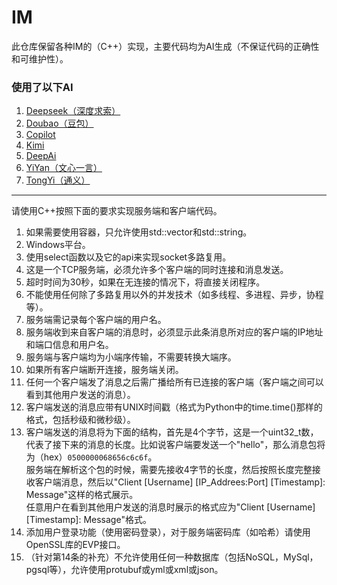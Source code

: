 # IM
此仓库保留各种IM的（C++）实现，主要代码均为AI生成（不保证代码的正确性和可维护性）。

### 使用了以下AI
1. [Deepseek（深度求索）](https://yuanbao.tencent.com/)
2. [Doubao（豆包）](https://www.doubao.com/)
3. [Copilot](https://copilot.microsoft.com/)
4. [Kimi](https://www.kimi.com/)
5. [DeepAi](https://deepai.org/chat)
6. [YiYan（文心一言）](https://yiyan.baidu.com/)
7. [TongYi（通义）](https://www.tongyi.com/)

---

请使用C++按照下面的要求实现服务端和客户端代码。

1. 如果需要使用容器，只允许使用std::vector和std::string。
2. Windows平台。
3. 使用select函数以及它的api来实现socket多路复用。
4. 这是一个TCP服务端，必须允许多个客户端的同时连接和消息发送。
5. 超时时间为30秒，如果在无连接的情况下，将直接关闭程序。
6. 不能使用任何除了多路复用以外的并发技术（如多线程、多进程、异步，协程等）。
7. 服务端需记录每个客户端的用户名。
8. 服务端收到来自客户端的消息时，必须显示此条消息所对应的客户端的IP地址和端口信息和用户名。
9. 服务端与客户端均为小端序传输，不需要转换大端序。
10. 如果所有客户端断开连接，服务端关闭。
11. 任何一个客户端发了消息之后需广播给所有已连接的客户端（客户端之间可以看到其他用户发送的消息）。
12. 客户端发送的消息应带有UNIX时间戳（格式为Python中的time.time()那样的格式，包括秒级和微秒级）。
13. 客户端发送的消息将为下面的结构，首先是4个字节，这是一个uint32_t数，代表了接下来的消息的长度。比如说客户端要发送一个"hello"，那么消息包将为（hex）`0500000068656c6c6f`。  
    服务端在解析这个包的时候，需要先接收4字节的长度，然后按照长度完整接收客户端消息，然后以"Client [Username] [IP_Addrees:Port] [Timestamp]: Message"这样的格式展示。  
    任意用户在看到其他用户发送的消息时展示的格式应为"Client [Username] [Timestamp]: Message"格式。
14. 添加用户登录功能（使用密码登录），对于服务端密码库（如哈希）请使用OpenSSL库的EVP接口。
15. （针对第14条的补充）不允许使用任何一种数据库（包括NoSQL，MySql，pgsql等），允许使用protubuf或yml或xml或json。
